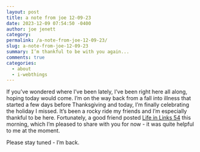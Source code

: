 ```yaml
---
layout: post
title: a note from joe 12-09-23
date: 2023-12-09 07:54:50 -0400
author: joe jenett
category: 
permalink: /a-note-from-joe-12-09-23/
slug: a-note-from-joe-12-09-23
summary: I’m thankful to be with you again...
comments: true
categories:
  - about
  - i-webthings
---
```

<p>
If you’ve wondered where I’ve been lately, I’ve been right here all along, hoping today would come. I’m on the way back from a fall into illness that started a few days before Thanksgiving and today, I’m finally celebrating the holiday I missed. It’s been a rocky ride my friends and I’m especially thankful to be here. Fortunately, a good friend posted <a title="Life in Links 54 – John's World Wide Wall Display" href="https://johnjohnston.info/blog/life-in-links-54/">Life in Links 54</a> this morning, which I’m pleased to share with you for now - it was quite helpful to me at the moment.
</p>
<p>
 Please stay tuned - I’m back.
</p><a href="https://brid.gy/publish/mastodon"></a>